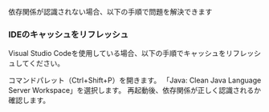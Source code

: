 依存関係が認識されない場合、以下の手順で問題を解決できます

### IDEのキャッシュをリフレッシュ
Visual Studio Codeを使用している場合、以下の手順でキャッシュをリフレッシュしてください。

コマンドパレット（Ctrl+Shift+P）を開きます。
「Java: Clean Java Language Server Workspace」を選択します。
再起動後、依存関係が正しく認識されるか確認します。